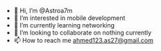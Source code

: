 - 👋 Hi, I’m @Astroa7m
- 👀 I’m interested in mobile development 
- 🌱 I’m currently learning networking
- 💞️ I’m looking to collaborate on nothing currently
- 📫 How to reach me ahmed123.as27@gmail.com

<!---
Astroa7m/Astroa7m is a ✨ special ✨ repository because its `README.md` (this file) appears on your GitHub profile.
You can click the Preview link to take a look at your changes.
--->
